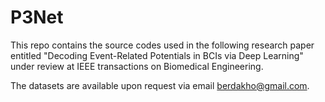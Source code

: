 # P3Net
This repo contains the source codes used in the following research paper entitled
"Decoding Event-Related Potentials in BCIs via Deep Learning" under review at IEEE transactions on Biomedical Engineering. 

The datasets are available upon request via email berdakho@gmail.com.  
